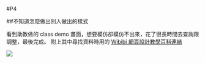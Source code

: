 #P4

##不知道怎麼做出別人做出的樣式

看到助教做的 class demo 畫面，想要模仿卻模仿不出來，花了很長時間去查詢跟調整，最後完成。
附上其中尋找資料時用的 [Wibibi 網頁設計教學百科連結](https://www.wibibi.com/info.php?tid=119)

![](https://i.imgur.com/digMOtK.png)
